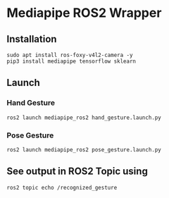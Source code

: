 # Mediapipe ROS2 Wrapper
## Installation
```
sudo apt install ros-foxy-v4l2-camera -y
pip3 install mediapipe tensorflow sklearn
```
## Launch
### Hand Gesture
```
ros2 launch mediapipe_ros2 hand_gesture.launch.py
```
### Pose Gesture
```
ros2 launch mediapipe_ros2 pose_gesture.launch.py
```
## See output in ROS2 Topic using
```
ros2 topic echo /recognized_gesture
```
